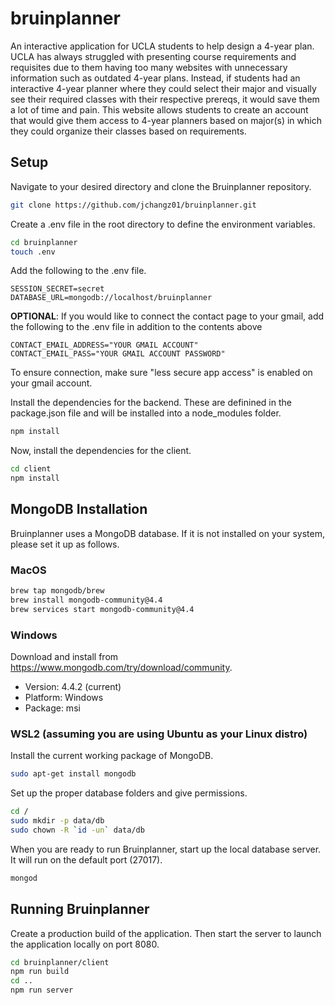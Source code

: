 # bruinplanner
An interactive application for UCLA students to help design a 4-year plan. UCLA has always struggled with presenting course requirements and requisites due to them having too many websites with unnecessary information such as outdated 4-year plans. Instead, if students had an interactive 4-year planner where they could select their major and visually see their required classes with their respective prereqs, it would save them a lot of time and pain. This website allows students to create an account that would give them access to 4-year planners based on major(s) in which they could organize their classes based on requirements.

## Setup 
Navigate to your desired directory and clone the Bruinplanner repository.
```bash
git clone https://github.com/jchangz01/bruinplanner.git
```

Create a .env file in the root directory to define the environment variables.
```bash
cd bruinplanner
touch .env
```
Add the following to the .env file.
```
SESSION_SECRET=secret
DATABASE_URL=mongodb://localhost/bruinplanner
```


**OPTIONAL**: If you would like to connect the contact page to your gmail,
add the following to the .env file in addition to the contents above 
```
CONTACT_EMAIL_ADDRESS="YOUR GMAIL ACCOUNT"
CONTACT_EMAIL_PASS="YOUR GMAIL ACCOUNT PASSWORD"
```
To ensure connection, make sure "less secure app access" is enabled on your
gmail account.


Install the dependencies for the backend. These are definined in the package.json file and will be installed into a node_modules folder.
```bash
npm install
```
Now, install the dependencies for the client. 
```bash
cd client
npm install
```

## MongoDB Installation
Bruinplanner uses a MongoDB database. If it is not installed on your system, please set it up as follows.
### MacOS
```bash
brew tap mongodb/brew
brew install mongodb-community@4.4
brew services start mongodb-community@4.4
```
### Windows
Download and install from https://www.mongodb.com/try/download/community.  
- Version: 4.4.2 (current)  
- Platform: Windows  
- Package: msi
### WSL2 (assuming you are using Ubuntu as your Linux distro)
Install the current working package of MongoDB.
```bash
sudo apt-get install mongodb
```
Set up the proper database folders and give permissions.
```bash
cd /
sudo mkdir -p data/db
sudo chown -R `id -un` data/db
```
When you are ready to run Bruinplanner, start up the local database server. It will run on the default port (27017).
```bash
mongod
```

## Running Bruinplanner
Create a production build of the application. Then start the server to launch the application locally on port 8080.
```bash
cd bruinplanner/client
npm run build 
cd ..
npm run server
```
